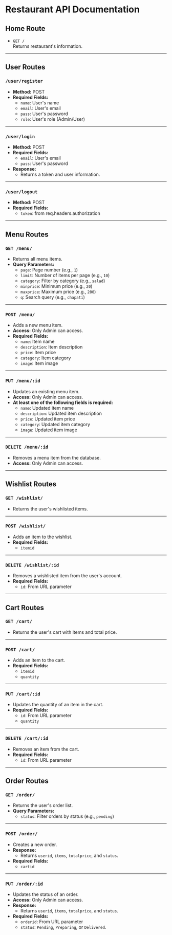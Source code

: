# Restaurant API Documentation

## Home Route

- `GET /`  
  Returns restaurant's information.

---

## User Routes

### `/user/register`

- **Method:** POST  
- **Required Fields:**
  - `name`: User's name  
  - `email`: User's email  
  - `pass`: User's password  
  - `role`: User's role (Admin/User)  

---

### `/user/login`

- **Method:** POST  
- **Required Fields:**
  - `email`: User's email  
  - `pass`: User's password  
- **Response:**  
  - Returns a token and user information.

---

### `/user/logout`

- **Method:** POST  
- **Required Fields:**
  - `token`: from req.headers.authorization

---

## Menu Routes

### `GET /menu/`

- Returns all menu items.  
- **Query Parameters:**
  - `page`: Page number (e.g., `1`)  
  - `limit`: Number of items per page (e.g., `10`)  
  - `category`: Filter by category (e.g., `salad`)  
  - `minprice`: Minimum price (e.g., `20`)  
  - `maxprice`: Maximum price (e.g., `200`)  
  - `q`: Search query (e.g., `chapati`)

---

### `POST /menu/`

- Adds a new menu item.  
- **Access:** Only Admin can access.  
- **Required Fields:**
  - `name`: Item name  
  - `description`: Item description  
  - `price`: Item price  
  - `category`: Item category  
  - `image`: Item image  

---

### `PUT /menu/:id`

- Updates an existing menu item.  
- **Access:** Only Admin can access.  
- **At least one of the following fields is required:**
  - `name`: Updated item name  
  - `description`: Updated item description  
  - `price`: Updated item price  
  - `category`: Updated item category  
  - `image`: Updated item image  

---

### `DELETE /menu/:id`

- Removes a menu item from the database.  
- **Access:** Only Admin can access.

---

## Wishlist Routes

### `GET /wishlist/`
- Returns the user's wishlisted items.

---

### `POST /wishlist/`
- Adds an item to the wishlist.  
- **Required Fields:**
  - `itemid`

---

### `DELETE /wishlist/:id`
- Removes a wishlisted item from the user's account.  
- **Required Fields:**
  - `id`: From URL parameter  

---

## Cart Routes

### `GET /cart/`
- Returns the user's cart with items and total price.

---

### `POST /cart/`
- Adds an item to the cart.  
- **Required Fields:**
  - `itemid`  
  - `quantity`

---

### `PUT /cart/:id`
- Updates the quantity of an item in the cart.  
- **Required Fields:**
  - `id`: From URL parameter  
  - `quantity`

---

### `DELETE /cart/:id`
- Removes an item from the cart.  
- **Required Fields:**
  - `id`: From URL parameter  

---

## Order Routes

### `GET /order/`
- Returns the user's order list.  
- **Query Parameters:**
  - `status`: Filter orders by status (e.g., `pending`)

---

### `POST /order/`
- Creates a new order.  
- **Response:**  
  - Returns `userid`, `items`, `totalprice`, and `status`.  
- **Required Fields:**
  - `cartid`

---

### `PUT /order/:id`
- Updates the status of an order.  
- **Access:** Only Admin can access.  
- **Response:**  
  - Returns `userid`, `items`, `totalprice`, and `status`.  
- **Required Fields:**
  - `orderid`: From URL parameter  
  - `status`: `Pending`, `Preparing`, or `Delivered`.

